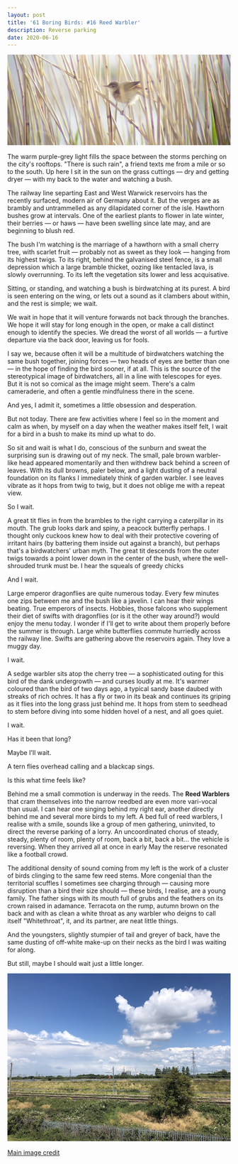 ```yaml
---
layout: post
title: '61 Boring Birds: #16 Reed Warbler'
description: Reverse parking
date: 2020-06-16
---
```

![reed warbler](/assets/img/reed-warbler.jpg)

The warm purple-grey light fills the space between the storms perching on the city's rooftops. "There is such rain", a friend texts me from a mile or so to the south. Up here I sit in the sun on the grass cuttings &mdash; dry and getting dryer &mdash; with my back to the water and watching a bush.

The railway line separting East and West Warwick reservoirs has the recently surfaced, modern air of Germany about it. But the verges are as brambly and untrammelled as any dilapidated corner of the isle. Hawthorn bushes grow at intervals. One of the earliest plants to flower in late winter, their berries &mdash; or haws &mdash; have been swelling since late may, and are beginning to blush red.

The bush I'm watching is the marriage of a hawthorn with a small cherry tree, with scarlet fruit &mdash; probably not as sweet as they look &mdash; hanging from its highest twigs. To its right, behind the galvanised steel fence, is a small depression which a large bramble thicket, oozing like tentacled lava, is slowly overrunning. To its left the vegetation sits lower and less acquisative.

Sitting, or standing, and watching a bush is birdwatching at its purest. A bird is seen entering on the wing, or lets out a sound as it clambers about within, and the rest is simple; we wait. 

We wait in hope that it will venture forwards not back through the branches. We hope it will stay for long enough in the open, or make a call distinct enough to identify the species. We dread the worst of all worlds &mdash; a furtive departure via the back door, leaving us for fools.

I say we, because often it will be a multitude of birdwatchers watching the same bush together, joining forces &mdash; two heads of eyes are better than one &mdash; in the hope of finding the bird sooner, if at all. This is the source of the stereotypical image of birdwatchers, all in a line with telescopes for eyes. But it is not so comical as the image might seem. There's a calm cameraderie, and often a gentle mindfulness there in the scene. 

And yes, I admit it, sometimes a little obsession and desperation. 

But not today. There are few activities where I feel so in the moment and calm as when, by myself on a day when the weather makes itself felt, I wait for a bird in a bush to make its mind up what to do.

So sit and wait is what I do, conscious of the sunburn and sweat the surprising sun is drawing out of my neck. The small, pale brown warbler-like head appeared momentarily and then withdrew back behind a screen of leaves. With its dull browns, paler below, and a light dusting of a neutral foundation on its flanks I immediately think of garden warbler. I see leaves vibrate as it hops from twig to twig, but it does not oblige me with a repeat view.

So I wait.

A great tit flies in from the brambles to the right carrying a caterpillar in its mouth. The grub looks dark and spiny, a peacock butterfly perhaps. I thought only cuckoos knew how to deal with their protective covering of irritant hairs (by battering them inside out against a branch), but perhaps that's a birdwatchers' urban myth. The great tit descends from the outer twigs towards a point lower down in the center of the bush, where the well-shrouded trunk must be. I hear the squeals of greedy chicks

And I wait.

Large emperor dragonflies are quite numerous today. Every few minutes one zips between me and the bush like a javelin. I can hear their wings beating. True emperors of insects. Hobbies, those falcons who supplement their diet of swifts with dragonflies (or is it the other way around?) would enjoy the menu today. I wonder if I'll get to write about them properly before the summer is through. Large white butterflies commute hurriedly across the railway line. Swifts are gathering above the reservoirs again. They love a muggy day.

I wait.

A sedge warbler sits atop the cherry tree &mdash; a sophisticated outing for this bird of the dank undergrowth &mdash; and curses loudly at me. It's warmer coloured than the bird of two days ago, a typical sandy base daubed with streaks of rich ochres. It has a fly or two in its beak and continues its griping as it flies into the long grass just behind me. It hops from stem to seedhead to stem before diving into some hidden hovel of a nest, and all goes quiet.

I wait.

Has it been that long?

Maybe I'll wait.

A tern flies overhead calling and a blackcap sings. 

Is this what time feels like?

Behind me a small commotion is underway in the reeds. The **Reed Warblers** that cram themselves into the narrow reedbed are even more vari-vocal than usual. I can hear one singing behind my right ear, another directly behind me and several more birds to my left. A bed full of reed warblers, I realise with a smile, sounds like a group of men gathering, uninvited, to direct the reverse parking of a lorry. An uncoordinated chorus of steady, steady, plenty of room, plenty of room, back a bit, back a bit... the vehicle is reversing. When they arrived all at once in early May the reserve resonated like a football crowd.

The additional density of sound coming from my left is the work of a cluster of birds clinging to the same few reed stems. More congenial than the territorial scuffles I sometimes see charging through &mdash; causing more disruption than a bird their size should &mdash; these birds, I realise, are a young family. The father sings with its mouth full of grubs and the feathers on its crown raised in adamance. Terracota on the rump, autumn brown on the back and with as clean a white throat as any warbler who deigns to call itself "Whitethroat", it, and its partner, are neat little things.

And the youngsters, slightly stumpier of tail and greyer of back, have the same dusting of off-white make-up on their necks as the bird I was waiting for along.

But still, maybe I should wait just a little longer.

![railway and bush](/assets/img/railway-bush.jpg)

[Main image credit](https://www.geograph.org.uk/photo/3782144)

